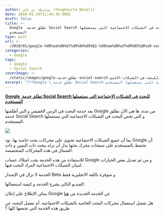 ```yaml
---
author: يوغرطة بن علي (Youghourta Benali)
date: 2010-01-29T11:44:36.000Z
draft: false
title: >-
  Google  تطلق خدمة Social Search للبحث في الشبكات الاجتماعية التي يستعملها
  المستخدم
type: post
url: >-
  /2010/01/google-%d8%aa%d8%b7%d9%84%d9%82-%d8%ae%d8%af%d9%85%d8%a9-social-search-%d9%84%d9%84%d8%a8%d8%ad%d8%ab-%d9%81%d9%8a-%d8%a7%d9%84%d8%b4%d8%a8%d9%83%d8%a7%d8%aa-%d8%a7%d9%84%d8%a7%d8%ac%d8%aa%d9%85/
categories:
  - Google
tags:
  - Google
  - Social Search
coverImage: >-
  /static/images/google-تطلق-خدمة-social-search-للبحث-في-الشبكات-الاجتم/google-social-search-e1264765728656.jpg
excerpt: "[**Google \_تطلق خدمة Social Search للبحث في الشبكات الاجتماعية التي يستعملها المستخدم**](https://www.it-scoop.com/2010/01/google-%d8%aa%d8%b7%d9%84%d9%82-%d8%ae%d8%af%d9%85%d8%a9-social-search-%d9%84%d9%84%d8%a8%d8%ad%d8%ab-%d9%81%d9%8a-%d8%a7%d9%84%d8%b4%d8%a8%d9%83%d8%a7%d8%aa-%d8%a7%d9%84%d8%a7%d8%ac%d8%aa%d9%85/)\n\nبعد خدمة البحث في الزمن الحقيقي و التي أطلقتها Google من مدة، ها هي الآن تطلق خدمة Social Search و التي تخص البحث في الشبكات الاجتماعية التي يستعملها المستخدم.\n\n[](https://www.it-scoop.com/wp-content/uploads/2010/01/google-social-search.jpg)\n\n[](https://www.it-scoop.com/2010/01/google-%d8%aa%d8%b7%d9%84%d9%82-%d8%ae%d8%af%d9%85%d8%a9-social-search-%d9%84%d9%84%d8%a8%d8%ad%d8%ab-%d9%81%d9%8a-%d8%a7%d9%84%d8%b4%d8%a8%d9%83%d8%a7%d8%aa-%d8%a7%d9%84%d8%a7%d8%ac%d8%aa%d9%85/)بما"
---
```

[**Google  تطلق خدمة Social Search للبحث في الشبكات الاجتماعية التي يستعملها المستخدم**](https://www.it-scoop.com/2010/01/google-%d8%aa%d8%b7%d9%84%d9%82-%d8%ae%d8%af%d9%85%d8%a9-social-search-%d9%84%d9%84%d8%a8%d8%ad%d8%ab-%d9%81%d9%8a-%d8%a7%d9%84%d8%b4%d8%a8%d9%83%d8%a7%d8%aa-%d8%a7%d9%84%d8%a7%d8%ac%d8%aa%d9%85/)

بعد خدمة البحث في الزمن الحقيقي و التي أطلقتها Google من مدة، ها هي الآن تطلق خدمة Social Search و التي تخص البحث في الشبكات الاجتماعية التي يستعملها المستخدم.

[](https://www.it-scoop.com/wp-content/uploads/2010/01/google-social-search.jpg)![](/static/images/google-تطلق-خدمة-social-search-للبحث-في-الشبكات-الاجتم/google-social-search-e1264765728656.jpg)

[](https://www.it-scoop.com/2010/01/google-%d8%aa%d8%b7%d9%84%d9%82-%d8%ae%d8%af%d9%85%d8%a9-social-search-%d9%84%d9%84%d8%a8%d8%ad%d8%ab-%d9%81%d9%8a-%d8%a7%d9%84%d8%b4%d8%a8%d9%83%d8%a7%d8%aa-%d8%a7%d9%84%d8%a7%d8%ac%d8%aa%d9%85/)بما أن جميع الشبكات الاجتماعية تحتوي على محركات بحث خاصة بها، تود Google أن تحتفظ بالمستخدم على صفحات محرك بحثها بدل أن تراه يبحث ذات اليمين و ذات الشمال في هذه المحركات المتخصصة.

[](https://www.it-scoop.com/wp-content/uploads/2010/01/google-social-search.jpg)للاستفادة من هذه الخدمة يجب امتلاك حساب Google و من ثم تعديل بعض الخيارات لتبيان الشبكات الاجتماعية المراد البحث فيها.

الخدمة لا تزال في الإصدار Beta و متوفرة باللغة الانجليزية فقط

الفيديو التالي يشرح الخدمة و كيفية استعمالها:

يمكن الإطلاع على إعلان Google عن الخدمة الجديدة من [هنا](http://googleblog.blogspot.com/2010/01/search-is-getting-more-social.html)

هل تفضل استعمال محركات البحث الخاصة بالشبكات الاجتماعية، أم تفضل البحث عن طريق هذه الخدمة التي تجمعها كلها ؟
